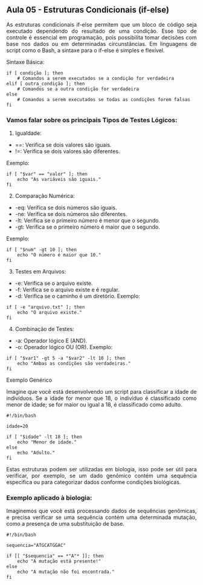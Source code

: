 ## Aula 05 - Estruturas Condicionais (if-else)
<p align="justify">As estruturas condicionais if-else permitem que um bloco de código seja executado dependendo do resultado de uma condição. Esse tipo de controle é essencial em programação, pois possibilita tomar decisões com base nos dados ou em determinadas circunstâncias. Em linguagens de script como o Bash, a sintaxe para o if-else é simples e flexível.</p>

Sintaxe Básica:

```
if [ condição ]; then
    # Comandos a serem executados se a condição for verdadeira
elif [ outra_condição ]; then
    # Comandos se a outra condição for verdadeira
else
    # Comandos a serem executados se todas as condições forem falsas
fi
```
### Vamos falar sobre os principais Tipos de Testes Lógicos:
1. Igualdade:

- ==: Verifica se dois valores são iguais.
- !=: Verifica se dois valores são diferentes.
  
Exemplo:

```
if [ "$var" == "valor" ]; then
    echo "As variáveis são iguais."
fi
```
2. Comparação Numérica:

- -eq: Verifica se dois números são iguais.
- -ne: Verifica se dois números são diferentes.
- -lt: Verifica se o primeiro número é menor que o segundo.
- -gt: Verifica se o primeiro número é maior que o segundo.

Exemplo:

```
if [ "$num" -gt 10 ]; then
    echo "O número é maior que 10."
fi
```
3. Testes em Arquivos:

- -e: Verifica se o arquivo existe.
- -f: Verifica se o arquivo existe e é regular.
- -d: Verifica se o caminho é um diretório.
Exemplo:

```
if [ -e "arquivo.txt" ]; then
    echo "O arquivo existe."
fi
```
4. Combinação de Testes:

- -a: Operador lógico E (AND).
- -o: Operador lógico OU (OR).
Exemplo:
```
if [ "$var1" -gt 5 -a "$var2" -lt 10 ]; then
    echo "Ambas as condições são verdadeiras."
fi
```
Exemplo Genérico
<p align="justify">Imagine que você está desenvolvendo um script para classificar a idade de indivíduos. Se a idade for menor que 18, o indivíduo é classificado como menor de idade; se for maior ou igual a 18, é classificado como adulto.</p>

```
#!/bin/bash

idade=20

if [ "$idade" -lt 18 ]; then
    echo "Menor de idade."
else
    echo "Adulto."
fi
```

<p align="justify">Estas estruturas podem ser utilizadas em biologia, isso pode ser útil para verificar, por exemplo, se um dado genômico contém uma sequência específica ou para categorizar dados conforme condições biológicas.</p>

### Exemplo aplicado à biologia:
<p align="justify">Imaginemos que você está processando dados de sequências genômicas, e precisa verificar se uma sequência contém uma determinada mutação, como a presença de uma substituição de base.</p>

```
#!/bin/bash

sequencia="ATGCATGGAC"

if [[ "$sequencia" == *"A"* ]]; then
    echo "A mutação está presente!"
else
    echo "A mutação não foi encontrada."
fi
```
